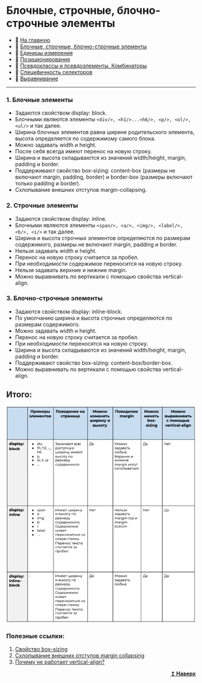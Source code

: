 # Блочные, строчные, блочно-строчные элементы
- :page_with_curl: [На главную](../../../README.md)<br>
- :page_with_curl: [Блочные, строчные, блочно-строчные элементы](./block_inline_inline-block.md)<br>
- :page_with_curl: [Единицы измерения](./units.md)<br>
- :page_with_curl: [Позиционирование](./position.md)<br>
- :page_with_curl: [Псевдоклассы и псевдоэлементы. Комбинаторы](./pseudo_classes_pseudo-elements_combinators.md)<br>
- :page_with_curl: [Специфичность селекторов](./specificity.md)<br>
- :page_with_curl: [Выравнивание](./alignment.md)<br>
---
### 1. Блочные элементы
- Задаются свойством display: block.
- Блочными являются элементы `<div/>, <h1/>...<h6/>, <p/>, <ol/>, <ul/>` и так далее.
- Ширина блочных элементов равна ширине родительского элемента, высота определяется по содержимому самого блока.
- Можно задавать width и height.
- После себя всегда имеют перенос на новую строку.
- Ширина и высота складываются из значений width/height, margin, padding и border.
- Поддерживают свойство box-sizing: content-box (размеры не включают margin, padding, border) и border-box (размеры включают только padding и border).
- Схлопывание внешних отступов margin-collapsing.

### 2. Строчные элементы
- Задаются свойством display: inline.
- Блочными являются элементы `<span/>, <a/>, <img/>, <label/>, <b/>, <i/>` и так далее.
- Ширина и высота строчных элементов определяются по размерам содержимого, размеры не включают margin, padding и border.
- Нельзя задавать width и height.
- Перенос на новую строку считается за пробел.
- При необходимости содержимое переносится на новую строку.
- Нельзя задавать верхние и нижние margin.
- Можно выравнивать по вертикали с помощью свойства vertical-align.

### 3. Блочно-строчные элементы

- Задаются свойством display: inline-block.
- По умолчанию ширина и высота строчных  определяются по размерам содержимого.
- Можно задавать width и height.
- Перенос на новую строку считается за пробел.
- При необходимости переносятся на новую строку.
- Ширина и высота складываются из значений width/height, margin, padding и border.
- Поддерживают свойство box-sizing: content-box/border-box.
- Можно выравнивать по вертикали с помощью свойства vertical-align.

## Итого:
![url](../../img/HTML_base/total_elements.png)
### Полезные ссылки:
1. [Свойство box-sizing](https://developer.mozilla.org/ru/docs/Web/CSS/box-sizing)
2. [Схлопывание внешних отступов margin collapsing](https://developer.mozilla.org/ru/docs/Web/CSS/CSS_Box_Model/Mastering_margin_collapsing)
3. [Почему не работает vertical-align?](https://web-standards.ru/articles/vertical-align/)
<div align="right">
  <b><a href="#">↥ Наверх</a></b>
</div>